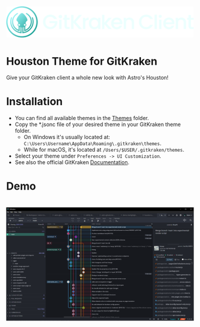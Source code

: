 # ![GitKrakenClient Logo](./assets/gitkraken-client-logo.png)
# Houston Theme for GitKraken
Give your GitKraken client a whole new look with Astro's Houston!

# Installation
- You can find all available themes in the [Themes](./themes/) folder.
- Copy the \*.jsonc file of your desired theme in your GitKraken theme folder. 
  - On Windows it's usually located at: `C:\Users\Username\AppData\Roaming\.gitkraken\themes`. 
  - While for macOS, it's located at `/Users/$USER/.gitkraken/themes`.
- Select your theme under `Preferences -> UI Customization`.
- See also the official GitKraken [Documentation](https://support.gitkraken.com/start-here/themes/).

# Demo

# ![Houston on GitKraken](./assets/houston1.png)